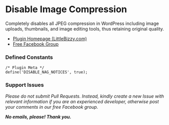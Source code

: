 # Disable Image Compression

Completely disables all JPEG compression in WordPress including image uploads, thumbnails, and image editing tools, thus retaining original quality.

* [Plugin Homepage (LittleBizzy.com)](https://www.littlebizzy.com/plugins/disable-image-compression)
* [Free Facebook Group](https://www.facebook.com/groups/littlebizzy/)

### Defined Constants

    /* Plugin Meta */
    define('DISABLE_NAG_NOTICES', true);

### Support Issues

*Please do not submit Pull Requests. Instead, kindly create a new Issue with relevant information if you are an experienced developer, otherwise post your comments in our free Facebook group.*

***No emails, please! Thank you.***
